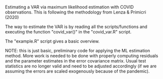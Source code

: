 Estimating a VAR via maximum likelihood estimation with COVID observations. This is following the methodology from Lenza & Primicri (2020)

The way to estimate the VAR is by reading all the scripts/functions and executing the function "covid_var()" in the "covid_var.R" script. 

The "example.R" script gives a basic overview.

NOTE: this is just basic, preliminary code for applying the ML estimation method. More work is needed to be done with properly computing residuals and the parameter estimates in the error covariance matrix. Usual test statistics are no longer valid and need to be adjusted accordingly (if we are assuming the errors are scaled exogenously because of the pandemic). 
